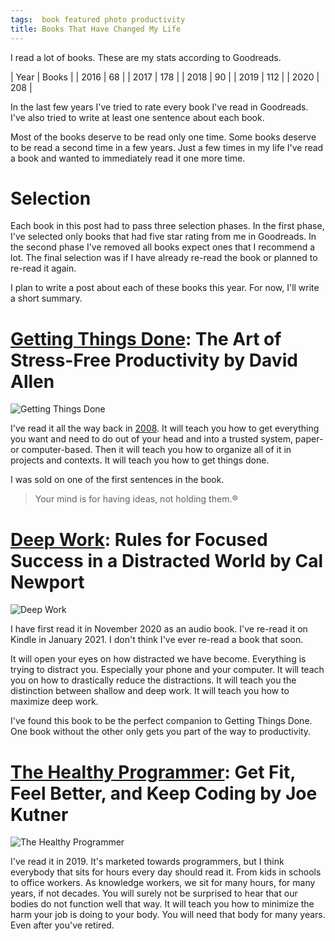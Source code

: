 ```yaml
---
tags:  book featured photo productivity
title: Books That Have Changed My Life
---
```

I read a lot of books. These are my stats according to Goodreads.

| Year | Books |
| 2016 |    68 |
| 2017 |   178 |
| 2018 |    90 |
| 2019 |   112 |
| 2020 |   208 |

In the last few years I've tried to rate every book I've read in Goodreads. I've also tried to write at least one sentence about each book.

Most of the books deserve to be read only one time. Some books deserve to be read a second time in a few years. Just a few times in my life I've read a book and wanted to immediately read it one more time.

# Selection

Each book in this post had to pass three selection phases. In the first phase, I've selected only books that had five star rating from me in Goodreads. In the second phase I've removed all books expect ones that I recommend a lot. The final selection was if I have already re-read the book or planned to re-read it again.

I plan to write a post about each of these books this year. For now, I'll write a short summary.

# [Getting Things Done](https://gettingthingsdone.com/what-is-gtd/): The Art of Stress-Free Productivity by David Allen

![Getting Things Done](/assets/books-that-have-changed-my-life/getting-things-done.jpg "Getting Things Done")

I've read it all the way back in [2008](getting-things-done-2008). It will teach you how to get everything you want and need to do out of your head and into a trusted system, paper- or computer-based. Then it will teach you how to organize all of it in projects and contexts. It will teach you how to get things done.

I was sold on one of the first sentences in the book.

> Your mind is for having ideas, not holding them.®

# [Deep Work](https://www.calnewport.com/books/deep-work/): Rules for Focused Success in a Distracted World by Cal Newport

![Deep Work](/assets/books-that-have-changed-my-life/deep-work.jpg "Deep Work")

I have first read it in November 2020 as an audio book. I've re-read it on Kindle in January 2021. I don't think I've ever re-read a book that soon.

It will open your eyes on how distracted we have become. Everything is trying to distract you. Especially your phone and your computer. It will teach you on how to drastically reduce the distractions. It will teach you the distinction between shallow and deep work. It will teach you how to maximize deep work.

I've found this book to be the perfect companion to Getting Things Done. One book without the other only gets you part of the way to productivity.

# [The Healthy Programmer](https://pragprog.com/titles/jkthp/the-healthy-programmer/): Get Fit, Feel Better, and Keep Coding by Joe Kutner

![The Healthy Programmer](/assets/books-that-have-changed-my-life/healthly-programmer.jpg "The Healthy Programmer")

I've read it in 2019. It's marketed towards programmers, but I think everybody that sits for hours every day should read it. From kids in schools to office workers. As knowledge workers, we sit for many hours, for many years, if not decades. You will surely not be surprised to hear that our bodies do not function well that way. It will teach you how to minimize the harm your job is doing to your body. You will need that body for many years. Even after you've retired.
